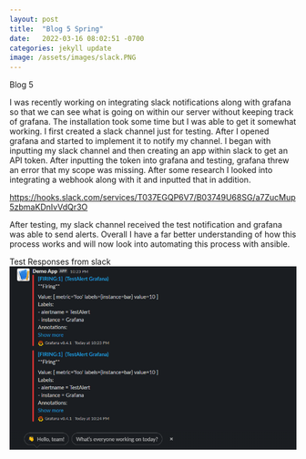 ```yaml
---
layout: post
title:  "Blog 5 Spring"
date:   2022-03-16 08:02:51 -0700
categories: jekyll update
image: /assets/images/slack.PNG
---
```

Blog 5

I was recently working on integrating slack notifications along with grafana so that we can see what is going on within our server without keeping track of grafana. The installation took some time but I was able to get it somewhat working. 
I first created a slack channel just for testing. 
After I opened grafana and started to implement it to notify my channel.
 I began with inputting my slack channel and then creating an app within slack to get an API token. 
 After inputting the token into grafana and testing, grafana threw an error that my scope was missing.
 After some research I looked into integrating a webhook along with it and inputted that in addition.

https://hooks.slack.com/services/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

 After testing, my slack channel received the test notification and grafana was able to send alerts. Overall I have a far better understanding of how this process works and will now look into automating this process with ansible. 

Test Responses from slack
![Alt Text](/assets/images/slack.PNG)
